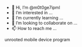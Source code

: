 - 👋 Hi, I’m @m0t0ge7ipml
- 👀 I’m interested in ...
- 🌱 I’m currently learning ...
- 💞️ I’m looking to collaborate on ...
- 📫 How to reach me ...

<!---
m0t0ge7ipml/m0t0ge7ipml is a ✨ special ✨ repository because its `README.md` (this file) appears on your GitHub profile.
You can click the Preview link to take a look at your changes.
--->unrooted mobile device program
